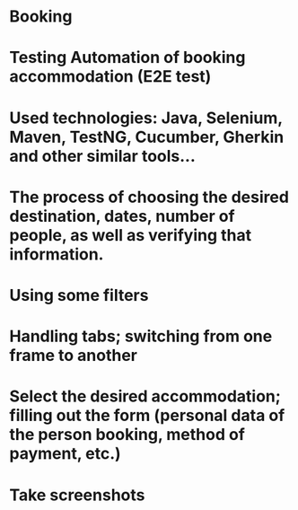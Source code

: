 # Booking
# Testing Automation of booking accommodation (E2E test)
# Used technologies: Java, Selenium, Maven, TestNG, Cucumber, Gherkin and other similar tools...
# The process of choosing the desired destination, dates, number of people, as well as verifying that information.
# Using some filters
# Handling tabs; switching from one frame to another
# Select the desired accommodation; filling out the form (personal data of the person booking, method of payment, etc.)
# Take screenshots
